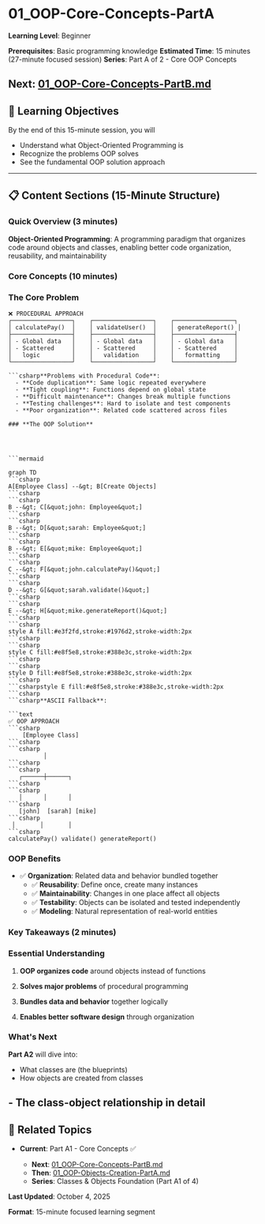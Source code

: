 ﻿# 01_OOP-Core-Concepts-PartA

**Learning Level**: Beginner

**Prerequisites**: Basic programming knowledge
**Estimated Time**: 15 minutes (27-minute focused session)
**Series**: Part A of 2 - Core OOP Concepts

## **Next**: [01_OOP-Core-Concepts-PartB.md](01_OOP-Core-Concepts-PartB.md)

## 🎯 Learning Objectives

By the end of this 15-minute session, you will

- Understand what Object-Oriented Programming is
- Recognize the problems OOP solves
- See the fundamental OOP solution approach

---

## 📋 Content Sections (15-Minute Structure)

### Quick Overview (3 minutes)

**Object-Oriented Programming**: A programming paradigm that organizes code around objects and classes, enabling better code organization, reusability, and maintainability

### Core Concepts (10 minutes)

### **The Core Problem**

```text
❌ PROCEDURAL APPROACH
┌─────────────────┐    ┌─────────────────┐    ┌─────────────────┐
│ calculatePay()  │    │ validateUser()  │    │ generateReport() │
├─────────────────┤    ├─────────────────┤    ├─────────────────┤
│ - Global data   │    │ - Global data   │    │ - Global data   │
│ - Scattered     │    │ - Scattered     │    │ - Scattered     │
│   logic         │    │   validation    │    │   formatting    │
└─────────────────┘    └─────────────────┘    └─────────────────┘

```csharp**Problems with Procedural Code**:
  - **Code duplication**: Same logic repeated everywhere
  - **Tight coupling**: Functions depend on global state
  - **Difficult maintenance**: Changes break multiple functions
  - **Testing challenges**: Hard to isolate and test components
  - **Poor organization**: Related code scattered across files

### **The OOP Solution**




```mermaid

graph TD
```csharp
A[Employee Class] --&gt; B[Create Objects]
```csharp
```csharp
B --&gt; C[&quot;john: Employee&quot;]
```csharp
```csharp
B --&gt; D[&quot;sarah: Employee&quot;]
```csharp
```csharp
B --&gt; E[&quot;mike: Employee&quot;]
```csharp
```csharp
C --&gt; F[&quot;john.calculatePay()&quot;]
```csharp
```csharp
D --&gt; G[&quot;sarah.validate()&quot;]
```csharp
```csharp
E --&gt; H[&quot;mike.generateReport()&quot;]
```csharp
```csharp
style A fill:#e3f2fd,stroke:#1976d2,stroke-width:2px
```csharp
```csharp
style C fill:#e8f5e8,stroke:#388e3c,stroke-width:2px
```csharp
```csharp
style D fill:#e8f5e8,stroke:#388e3c,stroke-width:2px
```csharp
```csharpstyle E fill:#e8f5e8,stroke:#388e3c,stroke-width:2px
```csharp
```csharp**ASCII Fallback**:

```text
✅ OOP APPROACH
```csharp
    [Employee Class]
```csharp
```csharp
          │
```csharp
```csharp
   ┌──────┼──────┐
```csharp
```csharp
   │      │      │
```csharp
   [john]  [sarah] [mike]
```csharp
 │       │       │
```csharp
calculatePay() validate() generateReport()
```

### **OOP Benefits**

- ✅ **Organization**: Related data and behavior bundled together
  - ✅ **Reusability**: Define once, create many instances
  - ✅ **Maintainability**: Changes in one place affect all objects
  - ✅ **Testability**: Objects can be isolated and tested independently
  - ✅ **Modeling**: Natural representation of real-world entities

### Key Takeaways (2 minutes)

### **Essential Understanding**

1. **OOP organizes code** around objects instead of functions

1. **Solves major problems** of procedural programming
1. **Bundles data and behavior** together logically
1. **Enables better software design** through organization

### **What's Next**

**Part A2** will dive into:

- What classes are (the blueprints)
- How objects are created from classes

## - The class-object relationship in detail

## 🔗 Related Topics

- **Current**: Part A1 - Core Concepts ✅

  - **Next**: [01_OOP-Core-Concepts-PartB.md](01_OOP-Core-Concepts-PartB.md)
  - **Then**: [01_OOP-Objects-Creation-PartA.md](01_OOP-Objects-Creation-PartA.md)
  - **Series**: Classes & Objects Foundation (Part A1 of 4)

**Last Updated**: October 4, 2025

**Format**: 15-minute focused learning segment
